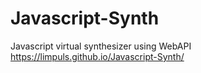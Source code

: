 # Javascript-Synth
Javascript virtual synthesizer using WebAPI
https://limpuls.github.io/Javascript-Synth/
